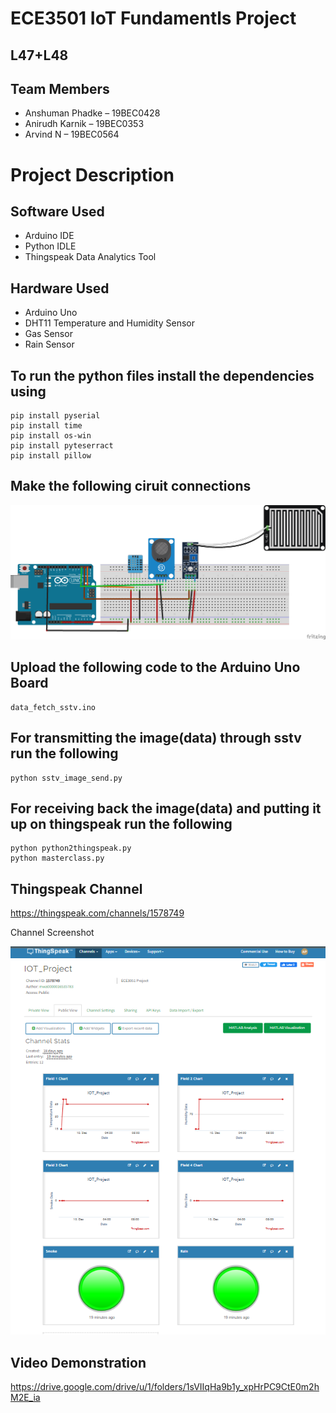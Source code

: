 # ECE3501 IoT Fundamentls Project
## L47+L48
## Team Members
* Anshuman Phadke – 19BEC0428
* Anirudh Karnik – 19BEC0353
* Arvind N – 19BEC0564

# Project Description

## Software Used
* Arduino IDE
* Python IDLE
* Thingspeak Data Analytics Tool

## Hardware Used
* Arduino Uno 
* DHT11 Temperature and Humidity Sensor
* Gas Sensor 
* Rain Sensor

## To run the python files install the dependencies using
```
pip install pyserial
pip install time
pip install os-win
pip install pyteserract
pip install pillow
```

## Make the following ciruit connections   
<p align="center">
  <img src="sketch.png">
</p>

## Upload the following code to the Arduino Uno Board
```
data_fetch_sstv.ino
```

## For transmitting the image(data) through sstv run the following 
```
python sstv_image_send.py
```

## For receiving back the image(data) and putting it up on thingspeak run the following 
```
python python2thingspeak.py
python masterclass.py
```

## Thingspeak Channel

https://thingspeak.com/channels/1578749


<p>Channel Screenshot</p>
<p align="center">
  <img src="thingspeak_channel.png">
</p>
 
## Video Demonstration

https://drive.google.com/drive/u/1/folders/1sVIIqHa9b1y_xpHrPC9CtE0m2hM2E_ia
